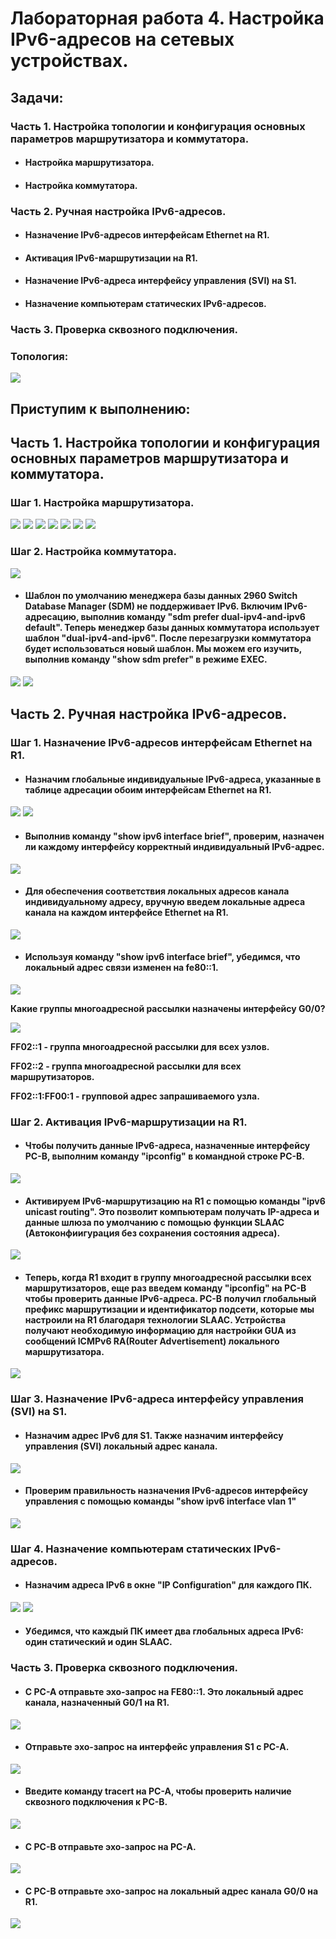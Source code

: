 # Лабораторная работа 4. Настройка IPv6-адресов на сетевых устройствах.
## Задачи:
### Часть 1. Настройка топологии и конфигурация основных параметров маршрутизатора и коммутатора.
- #### Настройка маршрутизатора.
- #### Настройка коммутатора.
### Часть 2. Ручная настройка IPv6-адресов.
- #### Назначение IPv6-адресов интерфейсам Ethernet на R1.
- #### Активация IPv6-маршрутизации на R1.
- #### Назначение IPv6-адреса интерфейсу управления (SVI) на S1.
- #### Назначение компьютерам статических IPv6-адресов.
### Часть 3. Проверка сквозного подключения.

### Топология:
![](https://github.com/OlegLarionov999/Images/blob/main/dtRUW_Y21ZA.jpg)

## Приступим к выполнению:
## Часть 1. Настройка топологии и конфигурация основных параметров маршрутизатора и коммутатора.
### Шаг 1. Настройка маршрутизатора.
![](https://github.com/OlegLarionov999/Images/blob/main/1.png)
![](https://github.com/OlegLarionov999/Images/blob/main/3.png)
![](https://github.com/OlegLarionov999/Images/blob/main/2.png)
![](https://github.com/OlegLarionov999/Images/blob/main/5.png)
![](https://github.com/OlegLarionov999/Images/blob/main/4.png)
![](https://github.com/OlegLarionov999/Images/blob/main/6.png)
![](https://github.com/OlegLarionov999/Images/blob/main/7.png)

### Шаг 2. Настройка коммутатора.
![](https://github.com/OlegLarionov999/Images/blob/main/8.png)

- #### Шаблон по умолчанию менеджера базы данных 2960 Switch Database Manager (SDM) не поддерживает IPv6. Включим IPv6-адресацию, выполнив команду "sdm prefer dual-ipv4-and-ipv6 default". Теперь менеджер базы данных коммутатора использует шаблон "dual-ipv4-and-ipv6". После перезагрузки коммутатора будет использоваться новый шаблон. Мы можем его изучить, выполнив команду "show sdm prefer" в режиме EXEC.
![](https://github.com/OlegLarionov999/Images/blob/main/9.png)
![](https://github.com/OlegLarionov999/Images/blob/main/10.png)

## Часть 2. Ручная настройка IPv6-адресов.
### Шаг 1. Назначение IPv6-адресов интерфейсам Ethernet на R1.
- #### Назначим глобальные индивидуальные IPv6-адреса, указанные в таблице адресации обоим интерфейсам Ethernet на R1.
![](https://github.com/OlegLarionov999/Images/blob/main/11.png)
![](https://github.com/OlegLarionov999/Images/blob/main/12.png)

- #### Выполнив команду "show ipv6 interface brief", проверим, назначен ли каждому интерфейсу корректный индивидуальный IPv6-адрес. 
![](https://github.com/OlegLarionov999/Images/blob/main/13.png)

- #### Для обеспечения соответствия локальных адресов канала индивидуальному адресу, вручную введем локальные адреса канала на каждом интерфейсе Ethernet на R1.
![](https://github.com/OlegLarionov999/Images/blob/main/14.png)

- #### Используя команду "show ipv6 interface brief", убедимся, что локальный адрес связи изменен на fe80::1. 
![](https://github.com/OlegLarionov999/Images/blob/main/15.png)

**Какие группы многоадресной рассылки назначены интерфейсу G0/0?**

![](https://github.com/OlegLarionov999/Images/blob/main/19.png)

**FF02::1 - группа многоадресной рассылки для всех узлов.**

**FF02::2 - группа многоадресной рассылки для всех маршрутизаторов.**

**FF02::1:FF00:1 - групповой адрес запрашиваемого узла.**

### Шаг 2. Активация IPv6-маршрутизации на R1.
- #### Чтобы получить данные IPv6-адреса, назначенные интерфейсу PC-B, выполним команду "ipconfig" в командной строке PC-B.  
![](https://github.com/OlegLarionov999/Images/blob/main/17.png)

- #### Активируем IPv6-маршрутизацию на R1 с помощью команды "ipv6 unicast routing". Это позволит компьютерам получать IP-адреса и данные шлюза по умолчанию с помощью функции SLAAC (Автоконфиигурация без сохранения состояния адреса).
![](https://github.com/OlegLarionov999/Images/blob/main/18.png)

- #### Теперь, когда R1 входит в группу многоадресной рассылки всех маршрутизаторов, еще раз введем команду "ipconfig" на PC-B чтобы проверить данные IPv6-адреса. PC-B получил глобальный префикс маршрутизации и идентификатор подсети, которые мы настроили на R1 благодаря технологии SLAAC. Устройства получают необходимую информацию для настройки GUA из сообщений ICMPv6 RA(Router Advertisement) локального маршрутизатора.
![](https://github.com/OlegLarionov999/Images/blob/main/20.png)

### Шаг 3. Назначение IPv6-адреса интерфейсу управления (SVI) на S1.
- #### Назначим адрес IPv6 для S1. Также назначим интерфейсу управления (SVI) локальный адрес канала.
![](https://github.com/OlegLarionov999/Images/blob/main/21.png)

- #### Проверим правильность назначения IPv6-адресов интерфейсу управления с помощью команды "show ipv6 interface vlan 1"
![](https://github.com/OlegLarionov999/Images/blob/main/22.png)

### Шаг 4. Назначение компьютерам статических IPv6-адресов.
- #### Назначим адреса IPv6 в окне "IP Configuration" для каждого ПК.
![](https://github.com/OlegLarionov999/Images/blob/main/23.png)
![](https://github.com/OlegLarionov999/Images/blob/main/24.png)

- #### Убедимся, что каждый ПК имеет два глобальных адреса IPv6: один статический и один SLAAC.

### Часть 3. Проверка сквозного подключения. 
- #### С PC-A отправьте эхо-запрос на FE80::1. Это локальный адрес канала, назначенный G0/1 на R1.
![](https://github.com/OlegLarionov999/Images/blob/main/25.png)

- #### Отправьте эхо-запрос на интерфейс управления S1 с PC-A.
![](https://github.com/OlegLarionov999/Images/blob/main/26.png)

- #### Введите команду tracert на PC-A, чтобы проверить наличие сквозного подключения к PC-B.
![](https://github.com/OlegLarionov999/Images/blob/main/27.png)

- #### С PC-B отправьте эхо-запрос на PC-A.
![](https://github.com/OlegLarionov999/Images/blob/main/28.png)

- #### С PC-B отправьте эхо-запрос на локальный адрес канала G0/0 на R1.
![](https://github.com/OlegLarionov999/Images/blob/main/29.png)
